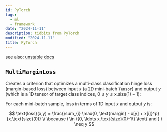 ```yaml
---
id: PyTorch
tags:
  - ml
  - framework
date: "2024-11-11"
description: tidbits from PyTorch
modified: "2024-11-11"
title: PyTorch
---
```


see also: [unstable docs](https://pytorch.org/docs/main/)

## `MultiMarginLoss`

Creates a criterion that optimizes a multi-class classification hinge loss (margin-based loss) between input $x$
(a 2D mini-batch `Tensor`) and output $y$ (which is a 1D tensor of target class indices, $0 \le y \le \text{x}.\text{size}(1) -1$):

For each mini-batch sample, loss in terms of 1D input $x$ and output $y$ is:

$$
\text{loss}(x,y) = \frac{\sum_{i} \max{0, \text{margin} - x[y] + x[i]}^p}{x.\text{size}(0)}
\\
\because i \in \{0, \ldots x.\text{size}(0)-1\} \text{ and } i \neq y
$$
